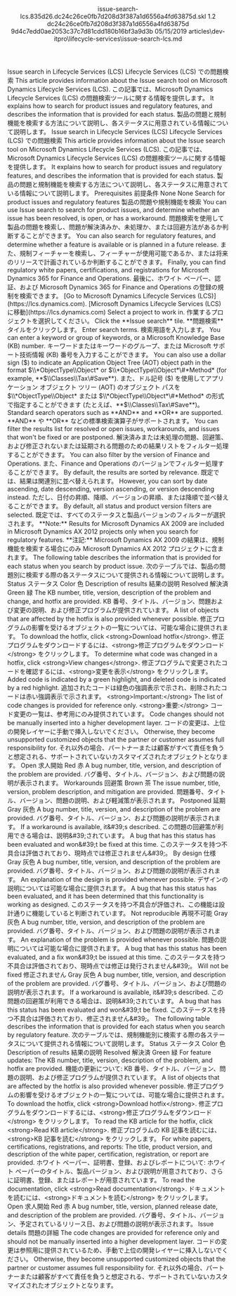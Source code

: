 <?xml version="1.0" encoding="UTF-8"?>
<xliff xmlns:logoport="urn:logoport:xliffeditor:xliff-extras:1.0" xmlns:tilt="urn:logoport:xliffeditor:tilt-non-translatables:1.0" xmlns:xsi="http://www.w3.org/2001/XMLSchema-instance" xmlns="urn:oasis:names:tc:xliff:document:1.2" xmlns:xliffext="urn:microsoft:content:schema:xliffextensions" version="1.2" xsi:schemaLocation="urn:oasis:names:tc:xliff:document:1.2 xliff-core-1.2-transitional.xsd">
  <file datatype="xml" source-language="en-US" original="issue-search-lcs.md" target-language="ja-JP">
    <header>
      <tool tool-company="Microsoft" tool-version="1.0-7889195" tool-name="mdxliff" tool-id="mdxliff"/>
      <xliffext:skl_file_name>issue-search-lcs.835d26.dc24c26ce0fb7d208d3f387a1d6556a4fd63875d.skl</xliffext:skl_file_name>
      <xliffext:version>1.2</xliffext:version>
      <xliffext:ms.openlocfilehash>dc24c26ce0fb7d208d3f387a1d6556a4fd63875d</xliffext:ms.openlocfilehash>
      <xliffext:ms.sourcegitcommit>9d4c7edd0ae2053c37c7d81cdd180b16bf3a9d3b</xliffext:ms.sourcegitcommit>
      <xliffext:ms.lasthandoff>05/15/2019</xliffext:ms.lasthandoff>
      <xliffext:ms.openlocfilepath>articles\dev-itpro\lifecycle-services\issue-search-lcs.md</xliffext:ms.openlocfilepath>
    </header>
    <body>
      <group extype="content" id="content">
        <trans-unit xml:space="preserve" translate="yes" id="101" restype="x-metadata">
          <source>Issue search in Lifecycle Services (LCS)</source>
        <target logoport:matchpercent="101" state="translated" state-qualifier="leveraged-tm">Lifecycle Services (LCS) での問題検索</target></trans-unit>
        <trans-unit xml:space="preserve" translate="yes" id="102" restype="x-metadata">
          <source>This article provides information about the Issue search tool on Microsoft Dynamics Lifecycle Services (LCS).</source>
        <target logoport:matchpercent="101" state="translated" state-qualifier="leveraged-tm">この記事では、Microsoft Dynamics Lifecycle Services (LCS) の問題検索ツールに関する情報を提供します。</target></trans-unit>
        <trans-unit xml:space="preserve" translate="yes" id="103" restype="x-metadata">
          <source>It explains how to search for product issues and regulatory features, and describes the information that is provided for each status.</source>
        <target logoport:matchpercent="101" state="translated" state-qualifier="leveraged-tm">製品の問題と規制機能を検索する方法について説明し、各ステータスに用意されている情報について説明します。</target></trans-unit>
        <trans-unit xml:space="preserve" translate="yes" id="104">
          <source>Issue search in Lifecycle Services (LCS)</source>
        <target logoport:matchpercent="101" state="translated" state-qualifier="leveraged-tm">Lifecycle Services (LCS) での問題検索</target></trans-unit>
        <trans-unit xml:space="preserve" translate="yes" id="105">
          <source>This article provides information about the Issue search tool on Microsoft Dynamics Lifecycle Services (LCS).</source>
        <target logoport:matchpercent="101" state="translated" state-qualifier="leveraged-tm">この記事では、Microsoft Dynamics Lifecycle Services (LCS) の問題検索ツールに関する情報を提供します。</target></trans-unit>
        <trans-unit xml:space="preserve" translate="yes" id="106">
          <source>It explains how to search for product issues and regulatory features, and describes the information that is provided for each status.</source>
        <target logoport:matchpercent="101" state="translated" state-qualifier="leveraged-tm">製品の問題と規制機能を検索する方法について説明し、各ステータスに用意されている情報について説明します。</target></trans-unit>
        <trans-unit xml:space="preserve" translate="yes" id="107">
          <source>Prerequisites</source>
        <target logoport:matchpercent="101" state="translated" state-qualifier="leveraged-tm">前提条件</target></trans-unit>
        <trans-unit xml:space="preserve" translate="yes" id="108">
          <source>None</source>
        <target logoport:matchpercent="101" state="translated" state-qualifier="leveraged-tm">None</target></trans-unit>
        <trans-unit xml:space="preserve" translate="yes" id="109">
          <source>Search for product issues and regulatory features</source>
        <target logoport:matchpercent="101" state="translated" state-qualifier="leveraged-tm">製品の問題や規制機能を検索</target></trans-unit>
        <trans-unit xml:space="preserve" translate="yes" id="110">
          <source>You can use Issue search to search for product issues, and determine whether an issue has been resolved, is open, or has a workaround.</source>
        <target logoport:matchpercent="101" state="translated" state-qualifier="leveraged-tm">問題検索を使用して製品の問題を検索し、問題が解決済みか、未処理か、または回避方法があるか判断することができます。</target></trans-unit>
        <trans-unit xml:space="preserve" translate="yes" id="111">
          <source>You can also search for regulatory features, and determine whether a feature is available or is planned in a future release.</source>
        <target logoport:matchpercent="101" state="translated" state-qualifier="leveraged-tm">また、規制フィーチャーを検索し、フィーチャーが使用可能であるか、または将来のリリースで計画されているか判断することができます。</target></trans-unit>
        <trans-unit xml:space="preserve" translate="yes" id="112">
          <source>Finally, you can find regulatory white papers, certifications, and registrations for Microsoft Dynamics 365 for Finance and Operations.</source>
        <target logoport:matchpercent="101" state="translated" state-qualifier="leveraged-tm">最後に、ホワイト ペーパー、認証、および Microsoft Dynamics 365 for Finance and Operations の登録の規制を検索できます。</target></trans-unit>
        <trans-unit xml:space="preserve" translate="yes" id="113">
          <source><bpt id="p1">[</bpt>Go to Microsoft Dynamics Lifecycle Services (LCS)<ept id="p1">](https://lcs.dynamics.com)</ept>.</source>
        <target logoport:matchpercent="101" state="translated" state-qualifier="leveraged-tm"><bpt id="p1">[</bpt>Microsoft Dynamics Lifecycle Services (LCS) に移動<ept id="p1">](https://lcs.dynamics.com)</ept></target></trans-unit>
        <trans-unit xml:space="preserve" translate="yes" id="114">
          <source>Select a project to work in.</source>
        <target logoport:matchpercent="101" state="translated" state-qualifier="leveraged-tm">作業するプロジェクトを選択してください。</target></trans-unit>
        <trans-unit xml:space="preserve" translate="yes" id="115">
          <source>Click the <bpt id="p1">**</bpt>Issue search<ept id="p1">**</ept> tile.</source>
        <target logoport:matchpercent="101" state="translated" state-qualifier="leveraged-tm"><bpt id="p1">**</bpt>問題検索<ept id="p1">**</ept>タイルをクリックします。</target></trans-unit>
        <trans-unit xml:space="preserve" translate="yes" id="116">
          <source>Enter search terms.</source>
        <target logoport:matchpercent="101" state="translated" state-qualifier="leveraged-tm">検索用語を入力します。</target></trans-unit>
        <trans-unit xml:space="preserve" translate="yes" id="117">
          <source>You can enter a keyword or group of keywords, or a Microsoft Knowledge Base (KB) number.</source>
        <target logoport:matchpercent="101" state="translated" state-qualifier="leveraged-tm">キーワードまたはキーワードのグループ、または Microsoft サポート技術情報 (KB) 番号を入力することができます。</target></trans-unit>
        <trans-unit xml:space="preserve" translate="yes" id="118">
          <source>You can also use a dollar sign ($) to indicate an Application Object Tree (AOT) object path in the format $<ph id="ph1">\\</ph><bpt id="p1">*</bpt>ObjectType<ph id="ph2">\\</ph>Object<ept id="p1">*</ept> or $<ph id="ph3">\\</ph><bpt id="p2">*</bpt>ObjectType<ph id="ph4">\\</ph>Object<ept id="p2">*</ept><ph id="ph5">\#</ph><bpt id="p3">*</bpt>Method<ept id="p3">*</ept> (for example, <bpt id="p4">**</bpt><ph id="ph6">$</ph><ph id="ph7">\\</ph>Classes<ph id="ph8">\\</ph>Tax<ph id="ph9">\#</ph>Save<ept id="p4">**</ept>).</source>
        <target logoport:matchpercent="101" state="translated" state-qualifier="leveraged-tm">また、ドル記号 ($) を使用してアプリケーション オブジェクト ツリー (AOT) のオブジェクト パスを $<ph id="ph1">\\</ph><bpt id="p1">*</bpt>ObjectType<ph id="ph2">\\</ph>Object<ept id="p1">*</ept> または $<ph id="ph3">\\</ph><bpt id="p2">*</bpt>ObjectType<ph id="ph4">\\</ph>Object<ept id="p2">*</ept><ph id="ph5">\#</ph><bpt id="p3">*</bpt>Method<ept id="p3">*</ept> の形式で指定することができます (たとえば、<bpt id="p4">**</bpt><ph id="ph6">$</ph><ph id="ph7">\\</ph>Classes<ph id="ph8">\\</ph>Tax<ph id="ph9">\#</ph>Save<ept id="p4">**</ept>)。</target></trans-unit>
        <trans-unit xml:space="preserve" translate="yes" id="119">
          <source>Standard search operators such as <bpt id="p1">**</bpt>AND<ept id="p1">**</ept> and <bpt id="p2">**</bpt>OR<ept id="p2">**</ept> are supported.</source>
        <target logoport:matchpercent="101" state="translated" state-qualifier="leveraged-tm"><bpt id="p1">**</bpt>AND<ept id="p1">**</ept> や <bpt id="p2">**</bpt>OR<ept id="p2">**</ept> などの標準検索演算子がサポートされます。</target></trans-unit>
        <trans-unit xml:space="preserve" translate="yes" id="120">
          <source>You can filter the results list for resolved or open issues, workarounds, and issues that won't be fixed or are postponed.</source>
        <target logoport:matchpercent="101" state="translated" state-qualifier="leveraged-tm">解決済みまたは未処理の問題、回避策、および修正されないまたは延期される問題のための結果リストをフィルター処理することができます。</target></trans-unit>
        <trans-unit xml:space="preserve" translate="yes" id="121">
          <source>You can also filter by the version of Finance and Operations.</source>
        <target logoport:matchpercent="101" state="translated" state-qualifier="leveraged-tm">また、Finance and Operations のバージョンでフィルター処理することができます。</target></trans-unit>
        <trans-unit xml:space="preserve" translate="yes" id="122">
          <source>By default, the results are sorted by relevance.</source>
        <target logoport:matchpercent="101" state="translated" state-qualifier="leveraged-tm">既定では、結果は関連別に並べ替えられます。</target></trans-unit>
        <trans-unit xml:space="preserve" translate="yes" id="123">
          <source>However, you can sort by date ascending, date descending, version ascending, or version descending instead.</source>
        <target logoport:matchpercent="101" state="translated" state-qualifier="leveraged-tm">ただし、日付の昇順、降順、バージョンの昇順、または降順で並べ替えることができます。</target></trans-unit>
        <trans-unit xml:space="preserve" translate="yes" id="124">
          <source>By default, all status and product version filters are selected.</source>
        <target logoport:matchpercent="101" state="translated" state-qualifier="leveraged-tm">既定では、すべてのステータスと製品バージョンのフィルターが選択されます。</target></trans-unit>
        <trans-unit xml:space="preserve" translate="yes" id="125">
          <source><bpt id="p1">**</bpt>Note:<ept id="p1">**</ept> Results for Microsoft Dynamics AX 2009 are included in Microsoft Dynamics AX 2012 projects only when you search for regulatory features.</source>
        <target logoport:matchpercent="101" state="translated" state-qualifier="leveraged-tm"><bpt id="p1">**</bpt>注記:<ept id="p1">**</ept> Microsoft Dynamics AX 2009 の結果は、規制機能を検索する場合にのみ Microsoft Dynamics AX 2012 プロジェクトに含まれます。</target></trans-unit>
        <trans-unit xml:space="preserve" translate="yes" id="126">
          <source>The following table describes the information that is provided for each status when you search by product issue.</source>
        <target logoport:matchpercent="101" state="translated" state-qualifier="leveraged-tm">次のテーブルでは、製品の問題別に検索する際の各ステータスについて提供される情報について説明します。</target></trans-unit>
        <trans-unit xml:space="preserve" translate="yes" id="127">
          <source>Status</source>
        <target logoport:matchpercent="101" state="translated" state-qualifier="leveraged-tm">ステータス</target></trans-unit>
        <trans-unit xml:space="preserve" translate="yes" id="128">
          <source>Color</source>
        <target logoport:matchpercent="101" state="translated" state-qualifier="leveraged-tm">色</target></trans-unit>
        <trans-unit xml:space="preserve" translate="yes" id="129">
          <source>Description of results</source>
        <target logoport:matchpercent="101" state="translated" state-qualifier="leveraged-tm">結果の説明</target></trans-unit>
        <trans-unit xml:space="preserve" translate="yes" id="130">
          <source>Resolved</source>
        <target logoport:matchpercent="101" state="translated" state-qualifier="leveraged-tm">解決済</target></trans-unit>
        <trans-unit xml:space="preserve" translate="yes" id="131">
          <source>Green</source>
        <target logoport:matchpercent="101" state="translated" state-qualifier="leveraged-tm">緑</target></trans-unit>
        <trans-unit xml:space="preserve" translate="yes" id="132">
          <source>The KB number, title, version, description of the problem and change, and hotfix are provided.</source>
        <target logoport:matchpercent="101" state="translated" state-qualifier="leveraged-tm">KB 番号、タイトル、バージョン、問題および変更の説明、および修正プログラムが提供されています。</target></trans-unit>
        <trans-unit xml:space="preserve" translate="yes" id="133">
          <source>A list of objects that are affected by the hotfix is also provided whenever possible.</source>
        <target logoport:matchpercent="101" state="translated" state-qualifier="leveraged-tm">修正プログラムの影響を受けるオブジェクトの一覧については、可能な場合に提供されます。</target></trans-unit>
        <trans-unit xml:space="preserve" translate="yes" id="134">
          <source>To download the hotfix, click <bpt id="p1">&lt;strong&gt;</bpt>Download hotfix<ept id="p1">&lt;/strong&gt;</ept>.</source>
        <target logoport:matchpercent="101" state="translated" state-qualifier="leveraged-tm">修正プログラムをダウンロードするには、<bpt id="p1">&lt;strong&gt;</bpt>修正プログラムをダウンロード<ept id="p1">&lt;/strong&gt;</ept> をクリックします。</target></trans-unit>
        <trans-unit xml:space="preserve" translate="yes" id="135">
          <source>To determine what code was changed in a hotfix, click <bpt id="p1">&lt;strong&gt;</bpt>View changes<ept id="p1">&lt;/strong&gt;</ept>.</source>
        <target logoport:matchpercent="101" state="translated" state-qualifier="leveraged-tm">修正プログラムで変更されたコードを確認するには、<bpt id="p1">&lt;strong&gt;</bpt>変更を表示<ept id="p1">&lt;/strong&gt;</ept> をクリックします。</target></trans-unit>
        <trans-unit xml:space="preserve" translate="yes" id="136">
          <source>Added code is indicated by a green highlight, and deleted code is indicated by a red highlight.</source>
        <target logoport:matchpercent="101" state="translated" state-qualifier="leveraged-tm">追加されたコードは緑色の強調表示で示され、削除されたコードは赤い強調表示で示されます。</target></trans-unit>
        <trans-unit xml:space="preserve" translate="yes" id="137">
          <source><bpt id="p1">&lt;strong&gt;</bpt>Important:<ept id="p1">&lt;/strong&gt;</ept> The list of code changes is provided for reference only.</source>
        <target logoport:matchpercent="101" state="translated" state-qualifier="leveraged-tm"><bpt id="p1">&lt;strong&gt;</bpt>重要:<ept id="p1">&lt;/strong&gt;</ept> コード変更の一覧は、参考用にのみ提供されています。</target></trans-unit>
        <trans-unit xml:space="preserve" translate="yes" id="138">
          <source>Code changes should not be manually inserted into a higher development layer.</source>
        <target logoport:matchpercent="101" state="translated" state-qualifier="leveraged-tm">コードの変更は、上位の開発レイヤーに手動で挿入しないでください。</target></trans-unit>
        <trans-unit xml:space="preserve" translate="yes" id="139">
          <source>Otherwise, they become unsupported customized objects that the partner or customer assumes full responsibility for.</source>
        <target logoport:matchpercent="101" state="translated" state-qualifier="leveraged-tm">それ以外の場合、パートナーまたは顧客がすべて責任を負うと想定される、サポートされていないカスタマイズされたオブジェクトとなります。</target></trans-unit>
        <trans-unit xml:space="preserve" translate="yes" id="140">
          <source>Open</source>
        <target logoport:matchpercent="101" state="translated" state-qualifier="leveraged-tm">求人開始</target></trans-unit>
        <trans-unit xml:space="preserve" translate="yes" id="141">
          <source>Red</source>
        <target logoport:matchpercent="101" state="translated" state-qualifier="leveraged-tm">赤</target></trans-unit>
        <trans-unit xml:space="preserve" translate="yes" id="142">
          <source>A bug number, title, version, and description of the problem are provided.</source>
        <target logoport:matchpercent="101" state="translated" state-qualifier="leveraged-tm">バグ番号、タイトル、バージョン、および問題の説明が表示されます。</target></trans-unit>
        <trans-unit xml:space="preserve" translate="yes" id="143">
          <source>Workarounds</source>
        <target logoport:matchpercent="101" state="translated" state-qualifier="leveraged-tm">回避策</target></trans-unit>
        <trans-unit xml:space="preserve" translate="yes" id="144">
          <source>Brown</source>
        <target logoport:matchpercent="101" state="translated" state-qualifier="leveraged-tm">茶</target></trans-unit>
        <trans-unit xml:space="preserve" translate="yes" id="145">
          <source>The issue number, title, version, problem description, and mitigation are provided.</source>
        <target logoport:matchpercent="101" state="translated" state-qualifier="leveraged-tm">問題番号、タイトル、バージョン、問題の説明、および軽減策が表示されます。</target></trans-unit>
        <trans-unit xml:space="preserve" translate="yes" id="146">
          <source>Postponed</source>
        <target logoport:matchpercent="101" state="translated" state-qualifier="leveraged-tm">延期</target></trans-unit>
        <trans-unit xml:space="preserve" translate="yes" id="147">
          <source>Gray</source>
        <target logoport:matchpercent="101" state="translated" state-qualifier="leveraged-tm">灰色</target></trans-unit>
        <trans-unit xml:space="preserve" translate="yes" id="148">
          <source>A bug number, title, version, and description of the problem are provided.</source>
        <target logoport:matchpercent="101" state="translated" state-qualifier="leveraged-tm">バグ番号、タイトル、バージョン、および問題の説明が表示されます。</target></trans-unit>
        <trans-unit xml:space="preserve" translate="yes" id="149">
          <source>If a workaround is available, it&amp;#39;s described.</source>
        <target logoport:matchpercent="101" state="translated" state-qualifier="leveraged-tm">この問題の回避策が利用できる場合は、説明&amp;#39;されています。</target></trans-unit>
        <trans-unit xml:space="preserve" translate="yes" id="150">
          <source>A bug that has this status has been evaluated and won&amp;#39;t be fixed at this time.</source>
        <target logoport:matchpercent="101" state="translated" state-qualifier="leveraged-tm">このステータスを持つ不具合は評価されており、現時点では修正されません&amp;#39;。</target></trans-unit>
        <trans-unit xml:space="preserve" translate="yes" id="151">
          <source>By design</source>
        <target logoport:matchpercent="101" state="translated" state-qualifier="leveraged-tm">仕様</target></trans-unit>
        <trans-unit xml:space="preserve" translate="yes" id="152">
          <source>Gray</source>
        <target logoport:matchpercent="101" state="translated" state-qualifier="leveraged-tm">灰色</target></trans-unit>
        <trans-unit xml:space="preserve" translate="yes" id="153">
          <source>A bug number, title, version, and description of the problem are provided.</source>
        <target logoport:matchpercent="101" state="translated" state-qualifier="leveraged-tm">バグ番号、タイトル、バージョン、および問題の説明が表示されます。</target></trans-unit>
        <trans-unit xml:space="preserve" translate="yes" id="154">
          <source>An explanation of the design is provided whenever possible.</source>
        <target logoport:matchpercent="101" state="translated" state-qualifier="leveraged-tm">デザインの説明については可能な場合に提供されます。</target></trans-unit>
        <trans-unit xml:space="preserve" translate="yes" id="155">
          <source>A bug that has this status has been evaluated, and it has been determined that this functionality is working as designed.</source>
        <target logoport:matchpercent="101" state="translated" state-qualifier="leveraged-tm">このステータスを持つ不具合が評価され、この機能は設計通りに機能していると判断されています。</target></trans-unit>
        <trans-unit xml:space="preserve" translate="yes" id="156">
          <source>Not reproducible</source>
        <target logoport:matchpercent="101" state="translated" state-qualifier="leveraged-tm">再現不可能</target></trans-unit>
        <trans-unit xml:space="preserve" translate="yes" id="157">
          <source>Gray</source>
        <target logoport:matchpercent="101" state="translated" state-qualifier="leveraged-tm">灰色</target></trans-unit>
        <trans-unit xml:space="preserve" translate="yes" id="158">
          <source>A bug number, title, version, and description of the problem are provided.</source>
        <target logoport:matchpercent="101" state="translated" state-qualifier="leveraged-tm">バグ番号、タイトル、バージョン、および問題の説明が表示されます。</target></trans-unit>
        <trans-unit xml:space="preserve" translate="yes" id="159">
          <source>An explanation of the problem is provided whenever possible.</source>
        <target logoport:matchpercent="101" state="translated" state-qualifier="leveraged-tm">問題の説明については可能な場合に提供されます。</target></trans-unit>
        <trans-unit xml:space="preserve" translate="yes" id="160">
          <source>A bug that has this status has been evaluated, and a fix won&amp;#39;t be issued at this time.</source>
        <target logoport:matchpercent="101" state="translated" state-qualifier="leveraged-tm">このステータスを持つ不具合は評価されており、現時点では修正は発行されません&amp;#39;。</target></trans-unit>
        <trans-unit xml:space="preserve" translate="yes" id="161">
          <source>Will not be fixed</source>
        <target logoport:matchpercent="101" state="translated" state-qualifier="leveraged-tm">修正されません</target></trans-unit>
        <trans-unit xml:space="preserve" translate="yes" id="162">
          <source>Gray</source>
        <target logoport:matchpercent="101" state="translated" state-qualifier="leveraged-tm">灰色</target></trans-unit>
        <trans-unit xml:space="preserve" translate="yes" id="163">
          <source>A bug number, title, version, and description of the problem are provided.</source>
        <target logoport:matchpercent="101" state="translated" state-qualifier="leveraged-tm">バグ番号、タイトル、バージョン、および問題の説明が表示されます。</target></trans-unit>
        <trans-unit xml:space="preserve" translate="yes" id="164">
          <source>If a workaround is available, it&amp;#39;s described.</source>
        <target logoport:matchpercent="101" state="translated" state-qualifier="leveraged-tm">この問題の回避策が利用できる場合は、説明&amp;#39;されています。</target></trans-unit>
        <trans-unit xml:space="preserve" translate="yes" id="165">
          <source>A bug that has this status has been evaluated and won&amp;#39;t be fixed.</source>
        <target logoport:matchpercent="101" state="translated" state-qualifier="leveraged-tm">このステータスを持つ不具合は評価されており、修正されません&amp;#39;。</target></trans-unit>
        <trans-unit xml:space="preserve" translate="yes" id="166">
          <source>The following table describes the information that is provided for each status when you search by regulatory feature.</source>
        <target logoport:matchpercent="101" state="translated" state-qualifier="leveraged-tm">次のテーブルでは、規制機能別に検索する際の各ステータスについて提供される情報について説明します。</target></trans-unit>
        <trans-unit xml:space="preserve" translate="yes" id="167">
          <source>Status</source>
        <target logoport:matchpercent="101" state="translated" state-qualifier="leveraged-tm">ステータス</target></trans-unit>
        <trans-unit xml:space="preserve" translate="yes" id="168">
          <source>Color</source>
        <target logoport:matchpercent="101" state="translated" state-qualifier="leveraged-tm">色</target></trans-unit>
        <trans-unit xml:space="preserve" translate="yes" id="169">
          <source>Description of results</source>
        <target logoport:matchpercent="101" state="translated" state-qualifier="leveraged-tm">結果の説明</target></trans-unit>
        <trans-unit xml:space="preserve" translate="yes" id="170">
          <source>Resolved</source>
        <target logoport:matchpercent="101" state="translated" state-qualifier="leveraged-tm">解決済</target></trans-unit>
        <trans-unit xml:space="preserve" translate="yes" id="171">
          <source>Green</source>
        <target logoport:matchpercent="101" state="translated" state-qualifier="leveraged-tm">緑</target></trans-unit>
        <trans-unit xml:space="preserve" translate="yes" id="172">
          <source>For feature updates: The KB number, title, version, description of the problem, and hotfix are provided.</source>
        <target logoport:matchpercent="101" state="translated" state-qualifier="leveraged-tm">機能の更新について: KB 番号、タイトル、バージョン、問題の説明、および修正プログラムが提供されています。</target></trans-unit>
        <trans-unit xml:space="preserve" translate="yes" id="173">
          <source>A list of objects that are affected by the hotfix is also provided whenever possible.</source>
        <target logoport:matchpercent="101" state="translated" state-qualifier="leveraged-tm">修正プログラムの影響を受けるオブジェクトの一覧については、可能な場合に提供されます。</target></trans-unit>
        <trans-unit xml:space="preserve" translate="yes" id="174">
          <source>To download the hotfix, click <bpt id="p1">&lt;strong&gt;</bpt>Download hotfix<ept id="p1">&lt;/strong&gt;</ept>.</source>
        <target logoport:matchpercent="101" state="translated" state-qualifier="leveraged-tm">修正プログラムをダウンロードするには、<bpt id="p1">&lt;strong&gt;</bpt>修正プログラムをダウンロード<ept id="p1">&lt;/strong&gt;</ept> をクリックします。</target></trans-unit>
        <trans-unit xml:space="preserve" translate="yes" id="175">
          <source>To read the KB article for the hotfix, click <bpt id="p1">&lt;strong&gt;</bpt>Read KB article<ept id="p1">&lt;/strong&gt;</ept>.</source>
        <target logoport:matchpercent="101" state="translated" state-qualifier="leveraged-tm">修正プログラムの KB 記事を読むには、<bpt id="p1">&lt;strong&gt;</bpt>KB 記事を読む<ept id="p1">&lt;/strong&gt;</ept> をクリックします。</target></trans-unit>
        <trans-unit xml:space="preserve" translate="yes" id="176">
          <source>For white papers, certifications, registrations, and reports: The title, product version, and description of the white paper, certification, registration, or report are provided.</source>
        <target logoport:matchpercent="101" state="translated" state-qualifier="leveraged-tm">ホワイト ペーパー、証明書、登録、およびレポートについて: ホワイト ペーパーのタイトル、製品バージョン、および説明が用意されており、さらに証明書、登録、またはレポートが用意されています。</target></trans-unit>
        <trans-unit xml:space="preserve" translate="yes" id="177">
          <source>To read the documentation, click <bpt id="p1">&lt;strong&gt;</bpt>Read documentation<ept id="p1">&lt;/strong&gt;</ept>.</source>
        <target logoport:matchpercent="101" state="translated" state-qualifier="leveraged-tm">ドキュメントを読むには、<bpt id="p1">&lt;strong&gt;</bpt>ドキュメントを読む<ept id="p1">&lt;/strong&gt;</ept> をクリックします。</target></trans-unit>
        <trans-unit xml:space="preserve" translate="yes" id="178">
          <source>Open</source>
        <target logoport:matchpercent="101" state="translated" state-qualifier="leveraged-tm">求人開始</target></trans-unit>
        <trans-unit xml:space="preserve" translate="yes" id="179">
          <source>Red</source>
        <target logoport:matchpercent="101" state="translated" state-qualifier="leveraged-tm">赤</target></trans-unit>
        <trans-unit xml:space="preserve" translate="yes" id="180">
          <source>A bug number, title, version, planned release date, and description of the problem are provided.</source>
        <target logoport:matchpercent="101" state="translated" state-qualifier="leveraged-tm">バグ番号、タイトル、バージョン、予定されているリリース日、および問題の説明が表示されます。</target></trans-unit>
        <trans-unit xml:space="preserve" translate="yes" id="181">
          <source>Issue details</source>
        <target logoport:matchpercent="101" state="translated" state-qualifier="leveraged-tm">問題の詳細</target></trans-unit>
        <trans-unit xml:space="preserve" translate="yes" id="182">
          <source>The code changes are provided for reference only and should not be manually inserted into a higher development layer.</source>
        <target logoport:matchpercent="101" state="translated" state-qualifier="leveraged-tm">コードの変更は参照用に提供されているため、手動で上位の開発レイヤーに挿入しないでください。</target></trans-unit>
        <trans-unit xml:space="preserve" translate="yes" id="183">
          <source>Otherwise, they become unsupported customized objects that the partner or customer assumes full responsibility for.</source>
        <target logoport:matchpercent="101" state="translated" state-qualifier="leveraged-tm">それ以外の場合、パートナーまたは顧客がすべて責任を負うと想定される、サポートされていないカスタマイズされたオブジェクトとなります。</target></trans-unit>
      </group>
    </body>
  </file>
</xliff>